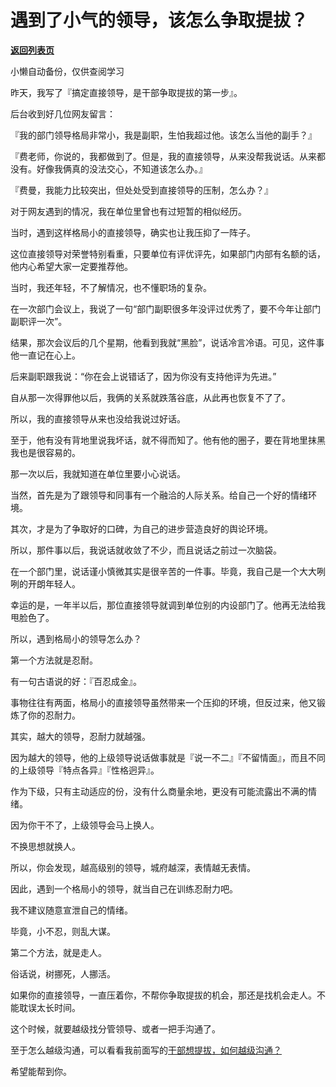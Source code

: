 # 遇到了小气的领导，该怎么争取提拔？

[**返回列表页**](/gzh/费曼的小茶馆)

小懒自动备份，仅供查阅学习

昨天，我写了『搞定直接领导，是干部争取提拔的第一步』。

  

后台收到好几位网友留言：

  

『我的部门领导格局非常小，我是副职，生怕我超过他。该怎么当他的副手？』

  

『费老师，你说的，我都做到了。但是，我的直接领导，从来没帮我说话。从来都没有。好像我俩真的没法交心，不知道该怎么办。』

  

『费曼，我能力比较突出，但处处受到直接领导的压制，怎么办？』

  

对于网友遇到的情况，我在单位里曾也有过短暂的相似经历。

  

当时，遇到这样格局小的直接领导，确实也让我压抑了一阵子。

  

这位直接领导对荣誉特别看重，只要单位有评优评先，如果部门内部有名额的话，他内心希望大家一定要推荐他。

  

当时，我还年轻，不了解情况，也不懂职场的复杂。

  

在一次部门会议上，我说了一句“部门副职很多年没评过优秀了，要不今年让部门副职评一次”。

  

结果，那次会议后的几个星期，他看到我就“黑脸”，说话冷言冷语。可见，这件事他一直记在心上。

  

后来副职跟我说：“你在会上说错话了，因为你没有支持他评为先进。”

  

自从那一次得罪他以后，我俩的关系就跌落谷底，从此再也恢复不了了。

  

所以，我的直接领导从来也没给我说过好话。

  

至于，他有没有背地里说我坏话，就不得而知了。他有他的圈子，要在背地里抹黑我也是很容易的。

  

那一次以后，我就知道在单位里要小心说话。

  

当然，首先是为了跟领导和同事有一个融洽的人际关系。给自己一个好的情绪环境。

  

其次，才是为了争取好的口碑，为自己的进步营造良好的舆论环境。

  

所以，那件事以后，我说话就收敛了不少，而且说话之前过一次脑袋。

  

在一个部门里，说话谨小慎微其实是很辛苦的一件事。毕竟，我自己是一个大大咧咧的开朗年轻人。

  

幸运的是，一年半以后，那位直接领导就调到单位别的内设部门了。他再无法给我甩脸色了。

  

所以，遇到格局小的领导怎么办？

  

第一个方法就是忍耐。

  

有一句古语说的好：『百忍成金』。

  

事物往往有两面，格局小的直接领导虽然带来一个压抑的环境，但反过来，他又锻炼了你的忍耐力。

  

其实，越大的领导，忍耐力就越强。

因为越大的领导，他的上级领导说话做事就是『说一不二』『不留情面』，而且不同的上级领导『特点各异』『性格迥异』。

作为下级，只有主动适应的份，没有什么商量余地，更没有可能流露出不满的情绪。

因为你干不了，上级领导会马上换人。

不换思想就换人。

所以，你会发现，越高级别的领导，城府越深，表情越无表情。

  

因此，遇到一个格局小的领导，就当自己在训练忍耐力吧。

我不建议随意宣泄自己的情绪。

毕竟，小不忍，则乱大谋。

  

第二个方法，就是走人。

  

俗话说，树挪死，人挪活。

  

如果你的直接领导，一直压着你，不帮你争取提拔的机会，那还是找机会走人。不能耽误太长时间。

  

这个时候，就要越级找分管领导、或者一把手沟通了。

  

至于怎么越级沟通，可以看看我前面写的[干部想提拔，如何越级沟通？](https://mp.weixin.qq.com/s?__biz=MzkzMDM0NzA3Mw==&mid=2247484180&idx=1&sn=b146ba8a77566b946dbcaf0540477661&scene=21#wechat_redirect)

  

希望能帮到你。

